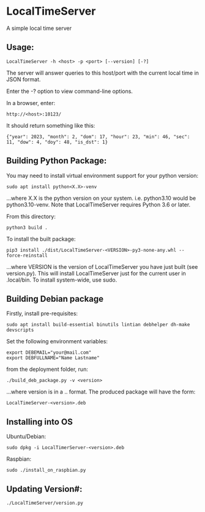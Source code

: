 # LocalTimeServer
A simple local time server

## Usage:

`LocalTimeServer -h <host> -p <port> [--version] [-?]`

The server will answer queries to this host/port with the current local time in JSON format.

Enter the -? option to view command-line options.

In a browser, enter:

    http://<host>:10123/

It should return something like this:

    {"year": 2023, "month": 2, "dom": 17, "hour": 23, "min": 46, "sec": 11, "dow": 4, "doy": 48, "is_dst": 1}

## Building Python Package:

You may need to install virtual environment support for your python version:

    sudo apt install python<X.X>-venv

...where X.X is the python version on your system.
i.e. python3.10 would be python3.10-venv.
Note that LocalTimeServer requires Python 3.6 or later.

From this directory:

    python3 build .

To install the built package:

    pip3 install ./dist/LocalTimeServer-<VERSION>-py3-none-any.whl --force-reinstall

...where VERSION is the version of LocalTimeServer you have just built (see version.py).
This will install LocalTimeServer just for the current user in .local/bin.
To install system-wide, use sudo.

## Building Debian package

Firstly, install pre-requisites:

    sudo apt install build-essential binutils lintian debhelper dh-make devscripts

Set the following environment variables:

    export DEBEMAIL="your@mail.com"
    export DEBFULLNAME="Name Lastname"

from the deployment folder, run:

    ./build_deb_package.py -v <version>

...where version is in a <major>.<minor>.<maintenance> format.
The produced package will have the form:

    LocalTimeServer-<version>.deb

## Installing into OS

Ubuntu/Debian:

    sudo dpkg -i LocalTimerServer-<version>.deb

Raspbian:

    sudo ./install_on_raspbian.py

## Updating Version#:

    ./LocalTimeServer/version.py
